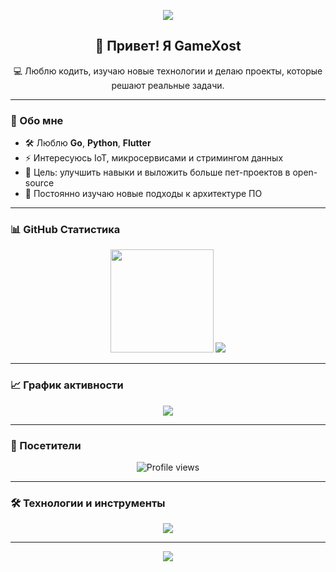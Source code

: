 <!-- Баннер -->
<p align="center">
  <img src="https://capsule-render.vercel.app/api?type=waving&color=0:00c6ff,100:0072ff&height=200&section=header&text=GameXost&fontSize=60&fontColor=ffffff&animation=fadeIn&fontAlignY=35"/>
</p>

<!-- Приветствие -->
<h2 align="center">👋 Привет! Я GameXost</h2>

<p align="center">
  💻 Люблю кодить, изучаю новые технологии и делаю проекты, которые решают реальные задачи.
</p>

---

### 🚀 Обо мне
- 🛠️ Люблю **Go**, **Python**, **Flutter**
- ⚡ Интересуюсь IoT, микросервисами и стримингом данных
- 🎯 Цель: улучшить навыки и выложить больше пет-проектов в open-source
- 📝 Постоянно изучаю новые подходы к архитектуре ПО

---

### 📊 GitHub Статистика
<p align="center">
  <img src="https://github-readme-stats.vercel.app/api?username=GameXost&show_icons=true&theme=tokyonight&count_private=true&hide_border=true" height="165">
  <img src="https://github-readme-stats.vercel.app/api/top-langs/?username=GameXost&layout=compact&theme=tokyonight&hide_border=true">
</p>

---

### 📈 График активности
<p align="center">
  <img src="https://github-readme-activity-graph.vercel.app/graph?username=GameXost&theme=react-dark&hide_border=true"/>
</p>

---

### 👀 Посетители
<p align="center">
  <img src="https://komarev.com/ghpvc/?username=GameXost&color=blue&style=for-the-badge" alt="Profile views"/>
</p>

---

### 🛠 Технологии и инструменты
<p align="center">
  <img src="https://skillicons.dev/icons?i=go,python,flutter,postgresql,redis,docker,kafka,git,linux,vscode" />
</p>

---

<p align="center">
  <img src="https://capsule-render.vercel.app/api?type=waving&color=0:0072ff,100:00c6ff&height=120&section=footer"/>
</p>
